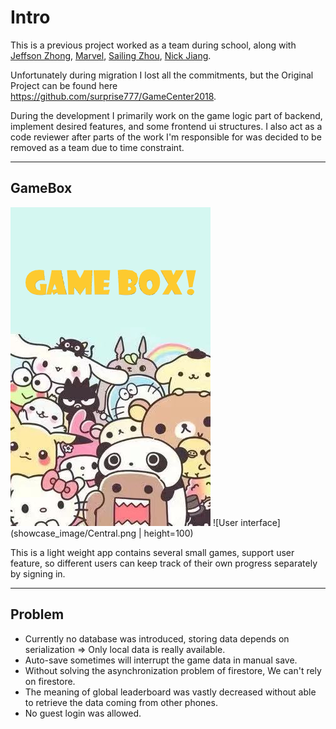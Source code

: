 # Intro
This is a previous project worked as a team during school, along with [Jeffson Zhong](https://github.com/imJeffZ), [Marvel](https://github.com/surprise777), [Sailing Zhou](https://github.com/SailingZhou), [Nick Jiang](https://github.com/Nick1225).

Unfortunately during migration I lost all the commitments,
but the Original Project can be found here https://github.com/surprise777/GameCenter2018.

During the development I primarily work on the game logic part of backend, implement desired features, and some frontend ui structures. I also act as a code reviewer after parts of the work I'm responsible for was decided to be removed as a team
due to time constraint.
***

## GameBox
![GAME BOX](app/src/main/res/drawable/startimage.png) ![User interface](showcase_image/Central.png | height=100)

This is a light weight app contains several small games, support user feature, so different users can keep track of their
own progress separately by signing in.


***
## Problem
* Currently no database was introduced, storing data depends on serialization => Only local data is really available.
* Auto-save sometimes will interrupt the game data in manual save.
* Without solving the asynchronization problem of firestore, We can't rely on firestore.
* The meaning of global leaderboard was vastly decreased without able to retrieve the data coming from other phones.
* No guest login was allowed.

